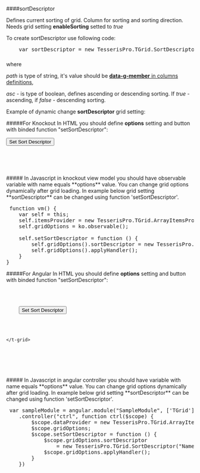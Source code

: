 ﻿####sortDescriptor

Defines current sorting of grid. Column for sorting and sorting direction. Needs grid setting **enableSorting** setted to *true*

To create sortDescriptor use following code:

<!--Start the highlighter-->
<pre class="brush: js">
	var sortDescriptor = new TesserisPro.TGrid.SortDescriptor(path, asc);
</pre>
#####
where 

*path* is type of string, it's value should be [**data-g-member** in columns definitions](#!/ColumnsDefinitions/data-g-member),

*asc* - is type of boolean, defines ascending or descending sorting. If *true* - ascending, if *false* - descending sorting.

Example of dynamic change **sortDescriptor** grid setting:

#####For Knockout
In HTML you should define **options** setting and button with binded function "setSortDescriptor":

<pre class="brush: html">
<input type="button" value="Set Sort Descriptor" data-bind="click: setSortDescriptor"/>
<div data-bind="tgrid:{provider:itemsProvider, options:gridOptions, enableSorting:true}">
	<script type="text/html">
        <column  data-g-member="Name"> 
        </column>
	</script>
</div>
</pre>
#####
In Javascript in knockout view model you should have observable variable with name equals **options** value. 
You can change grid options dynamically after grid loading. In example below grid setting **sortDescriptor**
can be changed using function 'setSortDescriptor'.

<pre class="brush: js">
 function vm() {
    var self = this;
    self.itemsProvider = new TesserisPro.TGrid.ArrayItemsProvider(items);
    self.gridOptions = ko.observable();

    self.setSortDescriptor = function () {
        self.gridOptions().sortDescriptor = new TesserisPro.TGrid.SortDescriptor("Name", true);
        self.gridOptions().applyHandler();
	}
}
</pre>

#####For Angular
In HTML you should define **options** setting and button with binded function "setSortDescriptor":
<pre class="brush: html">
<div ng-app="SampleModule">
  <div ng-controller="ctrl">
	<input type="button" value="Set Sort Descriptor" ng-click="setSortDescriptor();"/>
	<t-grid provider="dataProvider" options="gridOptions" enableSorting="true">
		<script type="text/html">
           <column  data-g-member="Name"> 
           </column>
		</script>
	</t-grid>
  </div>
</div>
</pre>
#####
In Javascript in angular controller you should have variable with name equals **options** value. 
You can change grid options dynamically after grid loading. In example below grid setting **sortDescriptor**
can be changed using function 'setSortDescriptor'.

<pre class="brush:js">
 var sampleModule = angular.module("SampleModule", ['TGrid'])
    .controller("ctrl", function ctrl($scope) {
        $scope.dataProvider = new TesserisPro.TGrid.ArrayItemsProvider(items);
        $scope.gridOptions;
		$scope.setSortDescriptor = function () {
            $scope.gridOptions.sortDescriptor 
				= new TesserisPro.TGrid.SortDescriptor("Name", true);
            $scope.gridOptions.applyHandler();
		}
	})
</pre>

#####

<script type="text/javascript">
    SyntaxHighlighter.highlight();
</script>
